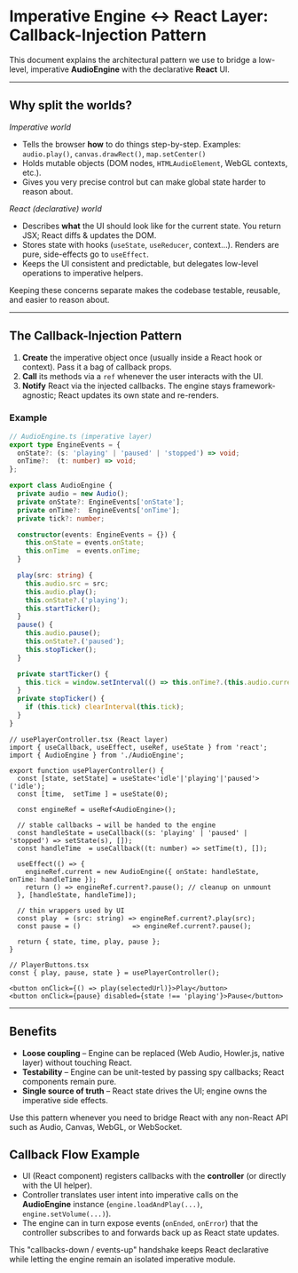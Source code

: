 # Imperative Engine ↔ React Layer: Callback-Injection Pattern

This document explains the architectural pattern we use to bridge a low-level, imperative **AudioEngine** with the declarative **React** UI.

---

## Why split the worlds?

*Imperative world*
- Tells the browser **how** to do things step-by-step. Examples: `audio.play()`, `canvas.drawRect()`, `map.setCenter()`
- Holds mutable objects (DOM nodes, `HTMLAudioElement`, WebGL contexts, etc.).
- Gives you very precise control but can make global state harder to reason about.

*React (declarative) world*
- Describes **what** the UI should look like for the current state. You return JSX; React diffs & updates the DOM.
- Stores state with hooks (`useState`, `useReducer`, context…). Renders are pure, side-effects go to `useEffect`.
- Keeps the UI consistent and predictable, but delegates low-level operations to imperative helpers.

Keeping these concerns separate makes the codebase testable, reusable, and easier to reason about.

---

## The Callback-Injection Pattern

1. **Create** the imperative object once (usually inside a React hook or context). Pass it a bag of callback props.
2. **Call** its methods via a `ref` whenever the user interacts with the UI.
3. **Notify** React via the injected callbacks. The engine stays framework-agnostic; React updates its own state and re-renders.

### Example

```ts
// AudioEngine.ts (imperative layer)
export type EngineEvents = {
  onState?: (s: 'playing' | 'paused' | 'stopped') => void;
  onTime?:  (t: number) => void;
};

export class AudioEngine {
  private audio = new Audio();
  private onState?: EngineEvents['onState'];
  private onTime?:  EngineEvents['onTime'];
  private tick?: number;

  constructor(events: EngineEvents = {}) {
    this.onState = events.onState;
    this.onTime  = events.onTime;
  }

  play(src: string) {
    this.audio.src = src;
    this.audio.play();
    this.onState?.('playing');
    this.startTicker();
  }
  pause() {
    this.audio.pause();
    this.onState?.('paused');
    this.stopTicker();
  }

  private startTicker() {
    this.tick = window.setInterval(() => this.onTime?.(this.audio.currentTime), 250);
  }
  private stopTicker() {
    if (this.tick) clearInterval(this.tick);
  }
}
```

```tsx
// usePlayerController.tsx (React layer)
import { useCallback, useEffect, useRef, useState } from 'react';
import { AudioEngine } from './AudioEngine';

export function usePlayerController() {
  const [state, setState] = useState<'idle'|'playing'|'paused'>('idle');
  const [time,  setTime ] = useState(0);

  const engineRef = useRef<AudioEngine>();

  // stable callbacks → will be handed to the engine
  const handleState = useCallback((s: 'playing' | 'paused' | 'stopped') => setState(s), []);
  const handleTime  = useCallback((t: number) => setTime(t), []);

  useEffect(() => {
    engineRef.current = new AudioEngine({ onState: handleState, onTime: handleTime });
    return () => engineRef.current?.pause(); // cleanup on unmount
  }, [handleState, handleTime]);

  // thin wrappers used by UI
  const play  = (src: string) => engineRef.current?.play(src);
  const pause = ()             => engineRef.current?.pause();

  return { state, time, play, pause };
}
```

```tsx
// PlayerButtons.tsx
const { play, pause, state } = usePlayerController();

<button onClick={() => play(selectedUrl)}>Play</button>
<button onClick={pause} disabled={state !== 'playing'}>Pause</button>
```

---

## Benefits

* **Loose coupling** – Engine can be replaced (Web Audio, Howler.js, native layer) without touching React.
* **Testability** – Engine can be unit-tested by passing spy callbacks; React components remain pure.
* **Single source of truth** – React state drives the UI; engine owns the imperative side effects.

Use this pattern whenever you need to bridge React with any non-React API such as Audio, Canvas, WebGL, or WebSocket. 

## Callback Flow Example

- UI (React component) registers callbacks with the **controller** (or directly with the UI helper).
- Controller translates user intent into imperative calls on the **AudioEngine** instance (`engine.loadAndPlay(...)`, `engine.setVolume(...)`).
- The engine can in turn expose events (`onEnded`, `onError`) that the controller subscribes to and forwards back up as React state updates.

This "callbacks-down / events-up" handshake keeps React declarative while letting the engine remain an isolated imperative module. 